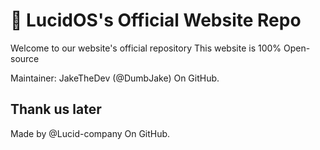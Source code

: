 # 🌙 LucidOS's Official Website Repo
Welcome to our website's official repository
This website is 100% Open-source

Maintainer: JakeTheDev (@DumbJake) On GitHub.

## Thank us later

Made by @Lucid-company On GitHub.
